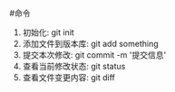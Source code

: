 #命令

1. 初始化: git init
2. 添加文件到版本库: git add something
3. 提交本次修改: git commit -m '提交信息'
4. 查看当前修改状态: git status
5. 查看文件变更内容: git diff
